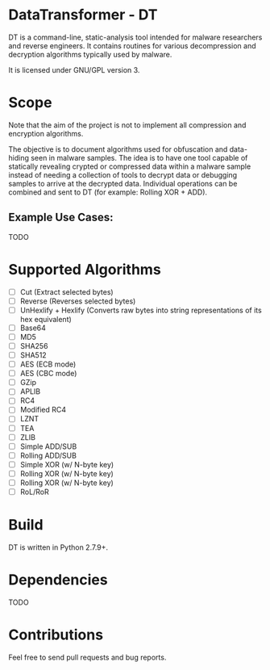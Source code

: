 
# DataTransformer - DT

DT is a command-line, static-analysis tool intended for malware researchers and reverse engineers.
It contains routines for various decompression and decryption algorithms typically used by malware.

It is licensed under GNU/GPL version 3.

# Scope

Note that the aim of the project is not to implement all compression and encryption algorithms.

The objective is to document algorithms used for obfuscation and data-hiding seen in malware samples. The idea is to have one tool capable of statically revealing crypted or compressed data within a malware sample instead of needing a collection of tools to decrypt data or debugging samples to arrive at the decrypted data. Individual operations can be combined and sent to DT (for example: Rolling XOR + ADD).

## Example Use Cases:

TODO

# Supported Algorithms
- [ ] Cut (Extract selected bytes)
- [ ] Reverse (Reverses selected bytes)
- [ ] UnHexlify + Hexlify (Converts raw bytes into string representations of its hex equivalent)
- [ ] Base64
- [ ] MD5
- [ ] SHA256
- [ ] SHA512
- [ ] AES (ECB mode)
- [ ] AES (CBC mode)
- [ ] GZip
- [ ] APLIB
- [ ] RC4
- [ ] Modified RC4
- [ ] LZNT
- [ ] TEA
- [ ] ZLIB
- [ ] Simple ADD/SUB
- [ ] Rolling ADD/SUB
- [ ] Simple XOR (w/ N-byte key)
- [ ] Rolling XOR (w/ N-byte key)
- [ ] Rolling XOR (w/ N-byte key)
- [ ] RoL/RoR

# Build

DT is written in Python 2.7.9+.

# Dependencies

TODO


# Contributions

Feel free to send pull requests and bug reports.
